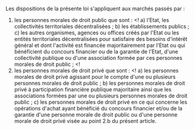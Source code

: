 
Les dispositions de la présente loi s'appliquent aux marchés passés par
:
1.   les personnes morales de droit public que sont :
<!
a)  l'Etat, les collectivités territoriales décentralisées ;
b)  les établissements publics ;
c)  les autres organismes, agences ou offices créés par l'Etat ou les
entités territoriales décentralisées pour satisfaire des besoins
d'intérêt général et dont l'activité est financée majoritairement
par l'Etat ou qui bénéficient du concours financier ou de la
garantie de l'Etat, d'une collectivité publique ou d'une
association formée par ces personnes morales de droit public ;
<!
1.   les personnes morales de droit privé que sont :
<!
a)  les personnes morales de droit privé agissant pour le compte d'une
ou plusieurs personnes morales de droit public ;
b)  les personnes morales de droit privé à participation financière
publique majoritaire ainsi que les associations formées par une ou
plusieurs personnes morales de droit public ;
c)  les personnes morales de droit privé en ce qui concerne les
opérations d'achat ayant bénéficié du concours financier et/ou de
la garantie d'une personne morale de droit public ou d'une
personne morale de droit privé visée au point 2.b du présent
article.
